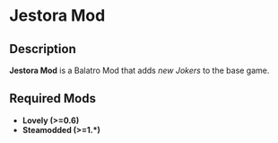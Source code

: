# Jestora Mod 

## Description

**Jestora Mod** is a Balatro Mod that adds _new Jokers_ to the base game.

## Required Mods
* **Lovely (>=0.6)**
* **Steamodded (>=1.*)**
